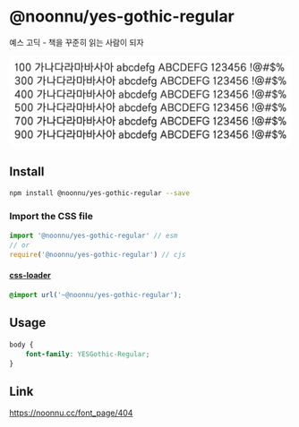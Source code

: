 # @noonnu/yes-gothic-regular

예스 고딕 - 책을 꾸준히 읽는 사람이 되자

![example](./example.png)

## Install

```bash
npm install @noonnu/yes-gothic-regular --save
```

### Import the CSS file

```js
import '@noonnu/yes-gothic-regular' // esm
// or
require('@noonnu/yes-gothic-regular') // cjs
```

#### [css-loader](https://github.com/webpack-contrib/css-loader)

```css
@import url('~@noonnu/yes-gothic-regular');
```

## Usage

```css
body {
    font-family: YESGothic-Regular;
}
```

## Link

https://noonnu.cc/font_page/404
